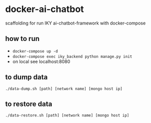 # docker-ai-chatbot
scaffolding for run IKY ai-chatbot-framework with docker-compose
## how to run
* `docker-compose up -d`
* `docker-compose exec iky_backend python manage.py init`
* on local see localhost:8080
## to dump data
`./data-dump.sh [path] [network name] [mongo host ip]`
## to restore data
`./data-restore.sh [path] [network name] [mongo host ip]`